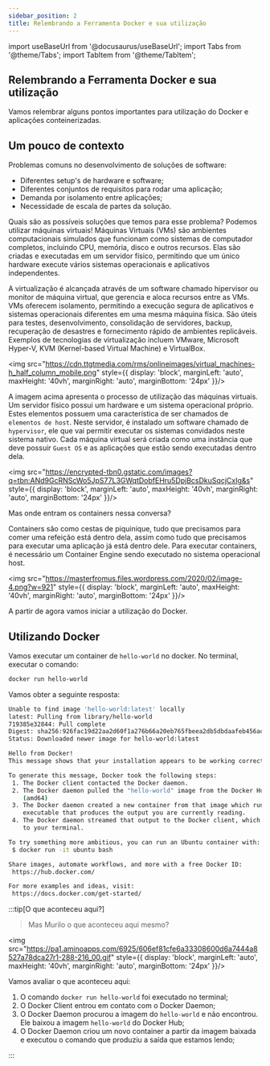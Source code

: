 ```yaml
---
sidebar_position: 2
title: Relembrando a Ferramenta Docker e sua utilização
---
```


import useBaseUrl from '@docusaurus/useBaseUrl';
import Tabs from '@theme/Tabs';
import TabItem from '@theme/TabItem';

## Relembrando a Ferramenta Docker e sua utilização

Vamos relembrar alguns pontos importantes para utilização do Docker e aplicações conteinerizadas.

## Um pouco de contexto

Problemas comuns no desenvolvimento de soluções de software:
- Diferentes setup's de hardware e software;
- Diferentes conjuntos de requisitos para rodar uma aplicação;
- Demanda por isolamento entre aplicações;
- Necessidade de escala de partes da solução.

Quais são as possíveis soluções que temos para esse problema? Podemos utilizar máquinas virtuais!
Máquinas Virtuais (VMs) são ambientes computacionais simulados que funcionam como sistemas de computador completos, incluindo CPU, memória, disco e outros recursos. Elas são criadas e executadas em um servidor físico, permitindo que um único hardware execute vários sistemas operacionais e aplicativos independentes.

A virtualização é alcançada através de um software chamado hipervisor ou monitor de máquina virtual, que gerencia e aloca recursos entre as VMs. VMs oferecem isolamento, permitindo a execução segura de aplicativos e sistemas operacionais diferentes em uma mesma máquina física. São úteis para testes, desenvolvimento, consolidação de servidores, backup, recuperação de desastres e fornecimento rápido de ambientes replicáveis. Exemplos de tecnologias de virtualização incluem VMware, Microsoft Hyper-V, KVM (Kernel-based Virtual Machine) e VirtualBox.

<img src="https://cdn.ttgtmedia.com/rms/onlineimages/virtual_machines-h_half_column_mobile.png" style={{ display: 'block', marginLeft: 'auto', maxHeight: '40vh', marginRight: 'auto', marginBottom: '24px' }}/>

A imagem acima apresenta o processo de utilização das máquinas virtuais. Um servidor físico possui um hardware e um sistema operacional próprio. Estes elementos possuem uma característica de ser chamados de `elementos de host`. Neste servidor, é instalado um software chamado de `hypervisor`, ele que vai permitir executar os sistemas convidados neste sistema nativo. Cada máquina virtual será criada como uma instância que deve possuir `Guest OS` e as aplicações que estão sendo executadas dentro dela.

<img src="https://encrypted-tbn0.gstatic.com/images?q=tbn:ANd9GcRNScWo5JpS77L3GWqtDobfEHru5DpjBcsDkuSqcjCxIg&s" style={{ display: 'block', marginLeft: 'auto', maxHeight: '40vh', marginRight: 'auto', marginBottom: '24px' }}/>

Mas onde entram os containers nessa conversa?

Containers são como cestas de piquinique, tudo que precisamos para comer uma refeição está dentro dela, assim como tudo que precisamos para executar uma aplicação já está dentro dele. Para executar containers, é necessário um Container Engine sendo executado no sistema operacional host.

<img src="https://masterfromus.files.wordpress.com/2020/02/image-4.png?w=921" style={{ display: 'block', marginLeft: 'auto', maxHeight: '40vh', marginRight: 'auto', marginBottom: '24px' }}/>

A partir de agora vamos iniciar a utilização do Docker.

## Utilizando Docker

Vamos executar um container de `hello-world` no docker. No terminal, executar o comando:

```sh
docker run hello-world
```

Vamos obter a seguinte resposta:

```sh
Unable to find image 'hello-world:latest' locally
latest: Pulling from library/hello-world
719385e32844: Pull complete 
Digest: sha256:926fac19d22aa2d60f1a276b66a20eb765fbeea2db5dbdaafeb456ad8ce81598
Status: Downloaded newer image for hello-world:latest

Hello from Docker!
This message shows that your installation appears to be working correctly.

To generate this message, Docker took the following steps:
 1. The Docker client contacted the Docker daemon.
 2. The Docker daemon pulled the "hello-world" image from the Docker Hub.
    (amd64)
 3. The Docker daemon created a new container from that image which runs the
    executable that produces the output you are currently reading.
 4. The Docker daemon streamed that output to the Docker client, which sent it
    to your terminal.

To try something more ambitious, you can run an Ubuntu container with:
 $ docker run -it ubuntu bash

Share images, automate workflows, and more with a free Docker ID:
 https://hub.docker.com/

For more examples and ideas, visit:
 https://docs.docker.com/get-started/
```

:::tip[O que aconteceu aqui?]

> Mas Murilo o que aconteceu aqui mesmo?

<img src="https://pa1.aminoapps.com/6925/606ef81cfe6a33308600d6a7444a8527a78dca27r1-288-216_00.gif" style={{ display: 'block', marginLeft: 'auto', maxHeight: '40vh', marginRight: 'auto', marginBottom: '24px' }}/>

Vamos avaliar o que aconteceu aqui:

1. O comando `docker run hello-world` foi executado no terminal;
2. O Docker Client entrou em contato com o Docker Daemon;
3. O Docker Daemon procurou a imagem do `hello-world` e não encontrou. Ele baixou a imagem `hello-world` do Docker Hub;
4. O Docker Daemon criou um novo container a partir da imagem baixada e executou o comando que produziu a saída que estamos lendo;


:::

